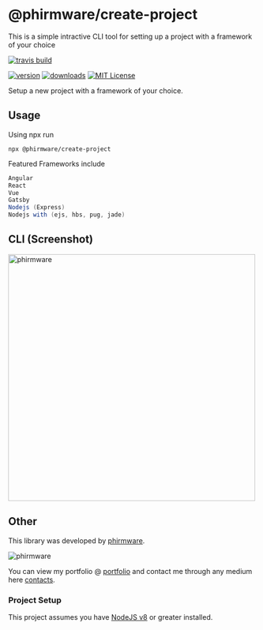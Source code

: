 # @phirmware/create-project

This is a simple intractive CLI tool for setting up a project with a framework of your choice

[![travis build](https://travis-ci.com/phirmware/covid-facts.svg)](https://travis-ci.com/phirmware/create-project-cli)
<!-- [![codecov coverage](https://img.shields.io/codecov/c/github/phirmware/covid-facts)](https://codecov.io/github/phirmware/covid-facts) -->
[![version](https://img.shields.io/npm/v/covid-facts.svg?style=flat-square)](http://npm.im/@phirmware/create-project)
[![downloads](https://img.shields.io/npm/dm/covid-facts.svg?style=flat-square)](https://npm-stat.com/charts.html?package=@phirmware/create-project&from=2019-03-26)
[![MIT License](https://img.shields.io/npm/l/starwars-names.svg?style=flat-square)](http://opensource.org/licenses/MIT)


Setup a new project with a framework of your choice.

<!-- <a href="https://app.codesponsor.io/link/PKGFLnhDiFvsUA5P4kAXfiPs/kentcdodds/starwars-names" rel="nofollow"><img src="https://app.codesponsor.io/embed/PKGFLnhDiFvsUA5P4kAXfiPs/kentcdodds/starwars-names.svg" style="width: 888px; height: 68px;" alt="Sponsor" /></a> -->

<!-- ## Installation

This package is distributed via npm:

```java
npm install -g @phirmware/create-project
``` -->

## Usage

Using npx run 

```shell
npx @phirmware/create-project
```

<!-- If you globally installed the project run

```javascript
create-project
``` -->
Featured Frameworks include

```java
Angular
React
Vue
Gatsby
Nodejs (Express)
Nodejs with (ejs, hbs, pug, jade)
```

## CLI (Screenshot)
<img src="https://github.com/nerdeveloper/stacks/blob/master/images/create-project.png" alt="phirmware" title="Screenshot of @phirmware/create-project" width="500" >

## Other

This library was developed by [phirmware](https://twitter.com/phirmware).

![phirmware](https://avatars0.githubusercontent.com/u/32414323?s=460&u=077238e5518037c7eaf7a18550751ae7043d8a92&v=4)

You can view my portfolio @ [portfolio](https://portfolio.phirmware.me) and contact me through any medium here
[contacts](https://contacts.phirmware.me).

### Project Setup

This project assumes you have [NodeJS v8](http://nodejs.org/) or greater installed. 

<!-- You may have come to this project from different varying sources. There are a
different series of branches for each workshop/course I've done. To get started with
the project, start with this: -->

<!-- 1. [Sign up](https://github.com/join) for a GitHub Account (if you don't already have one)
2. [Fork](https://help.github.com/articles/fork-a-repo/) this repo
3. [Clone](https://help.github.com/articles/cloning-a-repository/) your fork
4. In the directory you cloned the repository, run `git fetch --all` -->

<!-- If you need help with these steps, you might check out
[this free Egghead.io course](http://kcd.im/pull-request) which can help you get things going. -->

<!-- Finally, based on which version of the project you're looking for (workshop, egghead, or
Frontend Masters) you'll run one of the following commands in the cloned directory:

- **Frontend Masters Workshop**: `npm run setup:fem`
- **Egghead Course**: `npm run setup:egghead`

If you get any failures at this point something is wrong and needs to be fixed. Remember,
[Google](https://google.com) and [StackOverflow](https://stackoverflow.com) are your friends.

You might find it helpful to see a list of the available branches. Run: `git branch` for that. -->